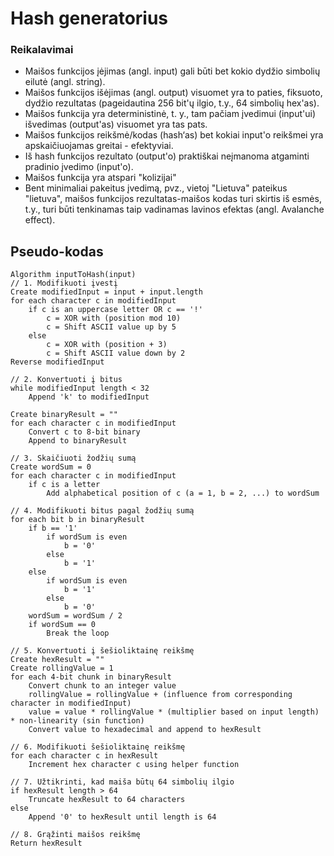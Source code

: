 # Hash generatorius

### Reikalavimai

-   Maišos funkcijos įėjimas (angl. input) gali būti bet kokio dydžio simbolių eilutė (angl. string).
-   Maišos funkcijos išėjimas (angl. output) visuomet yra to paties, fiksuoto, dydžio rezultatas (pageidautina 256 bit'ų ilgio, t.y., 64 simbolių hex'as).
-   Maišos funkcija yra deterministinė, t. y., tam pačiam įvedimui (input'ui) išvedimas (output'as) visuomet yra tas pats.
-   Maišos funkcijos reikšmė/kodas (hash‘as) bet kokiai input'o reikšmei yra apskaičiuojamas greitai - efektyviai.
-   Iš hash funkcijos rezultato (output'o) praktiškai neįmanoma atgaminti pradinio įvedimo (input'o).
-   Maišos funkcija yra atspari "kolizijai"
-   Bent minimaliai pakeitus įvedimą, pvz., vietoj "Lietuva" pateikus "lietuva", maišos funkcijos rezultatas-maišos kodas turi skirtis iš esmės, t.y., turi būti tenkinamas taip vadinamas lavinos efektas (angl. Avalanche effect).

## Pseudo-kodas

    Algorithm inputToHash(input)
    // 1. Modifikuoti įvestį
    Create modifiedInput = input + input.length
    for each character c in modifiedInput
        if c is an uppercase letter OR c == '!'
            c = XOR with (position mod 10)
            c = Shift ASCII value up by 5
        else
            c = XOR with (position + 3)
            c = Shift ASCII value down by 2
    Reverse modifiedInput

    // 2. Konvertuoti į bitus
    while modifiedInput length < 32
        Append 'k' to modifiedInput

    Create binaryResult = ""
    for each character c in modifiedInput
        Convert c to 8-bit binary
        Append to binaryResult

    // 3. Skaičiuoti žodžių sumą
    Create wordSum = 0
    for each character c in modifiedInput
        if c is a letter
            Add alphabetical position of c (a = 1, b = 2, ...) to wordSum

    // 4. Modifikuoti bitus pagal žodžių sumą
    for each bit b in binaryResult
        if b == '1'
            if wordSum is even
                b = '0'
            else
                b = '1'
        else
            if wordSum is even
                b = '1'
            else
                b = '0'
        wordSum = wordSum / 2
        if wordSum == 0
            Break the loop

    // 5. Konvertuoti į šešioliktainę reikšmę
    Create hexResult = ""
    Create rollingValue = 1
    for each 4-bit chunk in binaryResult
        Convert chunk to an integer value
        rollingValue = rollingValue + (influence from corresponding character in modifiedInput)
        value = value * rollingValue * (multiplier based on input length) * non-linearity (sin function)
        Convert value to hexadecimal and append to hexResult

    // 6. Modifikuoti šešioliktainę reikšmę
    for each character c in hexResult
        Increment hex character c using helper function

    // 7. Užtikrinti, kad maiša būtų 64 simbolių ilgio
    if hexResult length > 64
        Truncate hexResult to 64 characters
    else
        Append '0' to hexResult until length is 64

    // 8. Grąžinti maišos reikšmę
    Return hexResult

